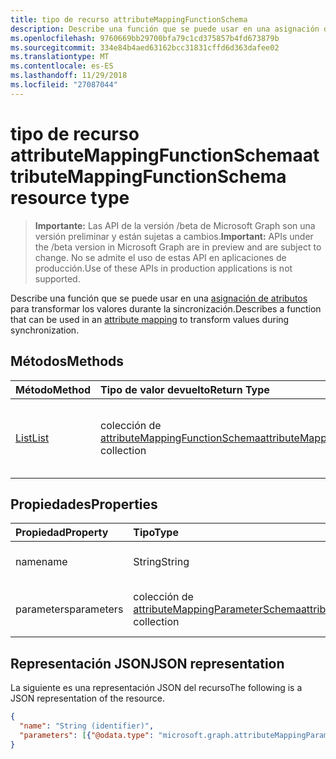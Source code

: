 ```yaml
---
title: tipo de recurso attributeMappingFunctionSchema
description: Describe una función que se puede usar en una asignación de atributos para transformar los valores durante la sincronización.
ms.openlocfilehash: 9760669bb29700bfa79c1cd375857b4fd673879b
ms.sourcegitcommit: 334e84b4aed63162bcc31831cffd6d363dafee02
ms.translationtype: MT
ms.contentlocale: es-ES
ms.lasthandoff: 11/29/2018
ms.locfileid: "27087044"
---
```

# <a name="attributemappingfunctionschema-resource-type"></a><span data-ttu-id="2f2e8-103">tipo de recurso attributeMappingFunctionSchema</span><span class="sxs-lookup"><span data-stu-id="2f2e8-103">attributeMappingFunctionSchema resource type</span></span>

> <span data-ttu-id="2f2e8-104">**Importante:** Las API de la versión /beta de Microsoft Graph son una versión preliminar y están sujetas a cambios.</span><span class="sxs-lookup"><span data-stu-id="2f2e8-104">**Important:** APIs under the /beta version in Microsoft Graph are in preview and are subject to change.</span></span> <span data-ttu-id="2f2e8-105">No se admite el uso de estas API en aplicaciones de producción.</span><span class="sxs-lookup"><span data-stu-id="2f2e8-105">Use of these APIs in production applications is not supported.</span></span>

<span data-ttu-id="2f2e8-106">Describe una función que se puede usar en una [asignación de atributos](synchronization-attributemapping.md) para transformar los valores durante la sincronización.</span><span class="sxs-lookup"><span data-stu-id="2f2e8-106">Describes a function that can be used in an [attribute mapping](synchronization-attributemapping.md) to transform values during synchronization.</span></span>

## <a name="methods"></a><span data-ttu-id="2f2e8-107">Métodos</span><span class="sxs-lookup"><span data-stu-id="2f2e8-107">Methods</span></span>

| <span data-ttu-id="2f2e8-108">Método</span><span class="sxs-lookup"><span data-stu-id="2f2e8-108">Method</span></span>           | <span data-ttu-id="2f2e8-109">Tipo de valor devuelto</span><span class="sxs-lookup"><span data-stu-id="2f2e8-109">Return Type</span></span>    |<span data-ttu-id="2f2e8-110">Descripción</span><span class="sxs-lookup"><span data-stu-id="2f2e8-110">Description</span></span>|
|:---------------|:--------|:----------|
|[<span data-ttu-id="2f2e8-111">List</span><span class="sxs-lookup"><span data-stu-id="2f2e8-111">List</span></span>](../api/synchronization-synchronizationschema-functions.md) | <span data-ttu-id="2f2e8-112">colección de [attributeMappingFunctionSchema](../resources/synchronization-attributemappingfunctionschema.md)</span><span class="sxs-lookup"><span data-stu-id="2f2e8-112">[attributeMappingFunctionSchema](../resources/synchronization-attributemappingfunctionschema.md) collection</span></span>|<span data-ttu-id="2f2e8-113">Funciones de la asignación de atributo de la lista compatible.</span><span class="sxs-lookup"><span data-stu-id="2f2e8-113">List supported attribute mapping functions.</span></span>|

## <a name="properties"></a><span data-ttu-id="2f2e8-114">Propiedades</span><span class="sxs-lookup"><span data-stu-id="2f2e8-114">Properties</span></span>

| <span data-ttu-id="2f2e8-115">Propiedad</span><span class="sxs-lookup"><span data-stu-id="2f2e8-115">Property</span></span>                   | <span data-ttu-id="2f2e8-116">Tipo</span><span class="sxs-lookup"><span data-stu-id="2f2e8-116">Type</span></span>                      | <span data-ttu-id="2f2e8-117">Descripción</span><span class="sxs-lookup"><span data-stu-id="2f2e8-117">Description</span></span>    |
|:---------------------------|:-------------------------|:---------------|
|<span data-ttu-id="2f2e8-118">name</span><span class="sxs-lookup"><span data-stu-id="2f2e8-118">name</span></span>                        |<span data-ttu-id="2f2e8-119">String</span><span class="sxs-lookup"><span data-stu-id="2f2e8-119">String</span></span>                    |<span data-ttu-id="2f2e8-120">Nombre del operador.</span><span class="sxs-lookup"><span data-stu-id="2f2e8-120">Operator name.</span></span> |
|<span data-ttu-id="2f2e8-121">parameters</span><span class="sxs-lookup"><span data-stu-id="2f2e8-121">parameters</span></span>                  |<span data-ttu-id="2f2e8-122">colección de [attributeMappingParameterSchema](../resources/synchronization-attributemappingparameterschema.md)</span><span class="sxs-lookup"><span data-stu-id="2f2e8-122">[attributeMappingParameterSchema](../resources/synchronization-attributemappingparameterschema.md) collection</span></span>  |<span data-ttu-id="2f2e8-123">Colección de parámetros de la función.</span><span class="sxs-lookup"><span data-stu-id="2f2e8-123">Collection of function parameters.</span></span>|

## <a name="json-representation"></a><span data-ttu-id="2f2e8-124">Representación JSON</span><span class="sxs-lookup"><span data-stu-id="2f2e8-124">JSON representation</span></span>

<span data-ttu-id="2f2e8-125">La siguiente es una representación JSON del recurso</span><span class="sxs-lookup"><span data-stu-id="2f2e8-125">The following is a JSON representation of the resource.</span></span>

<!-- {
  "blockType": "resource",
  "optionalProperties": [

  ],
  "@odata.type": "microsoft.graph.attributeMappingFunctionSchema"
}-->

```json
{
  "name": "String (identifier)",
  "parameters": [{"@odata.type": "microsoft.graph.attributeMappingParameterSchema"}]
}

```

<!-- uuid: 8fcb5dbc-d5aa-4681-8e31-b001d5168d79
2015-10-25 14:57:30 UTC -->
<!-- {
  "type": "#page.annotation",
  "description": "attributeMappingFunctionSchema resource",
  "keywords": "",
  "section": "documentation",
  "tocPath": ""
}-->